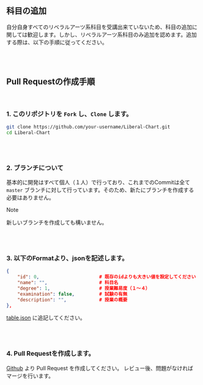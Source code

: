## 科目の追加

自分自身すべてのリベラルアーツ系科目を受講出来ていないため、科目の追加に関しては歓迎します。しかし、リベラルアーツ系科目のみ追加を認めます。追加する際は、以下の手順に従ってください。

<br>
<br>

## Pull Requestの作成手順

<br>

### 1. このリポジトリを `Fork` し、`Clone` します。

```bash
git clone https://github.com/your-username/Liberal-Chart.git
cd Liberal-Chart
```

<br>
<br>

### 2. ブランチについて

基本的に開発はすべて個人（１人）で行っており、これまでのCommitは全て `master` ブランチに対して行っています。そのため、新たにブランチを作成する必要はありません。
<br>
> [!NOTE]
> 新しいブランチを作成しても構いません。


<br>
<br>

### 3. 以下のFormatより、jsonを記述します。

```json
{
    "id": 0,                      # 既存のidよりも大きい値を設定してください
    "name": "",                   # 科目名
    "degree": 1,                  # 授業難易度（１～４）
    "examination": false,         # 試験の有無
    "description": "",            # 授業の概要
},
```

[table.json](./public/assets/table.json) に追記してください。

<br>
<br>

### 4. Pull Requestを作成します。  
[Github](https://github.com/Sakamochanq/Liberal-Chart/pulls) より Pull Request を作成してください。
レビュー後、問題がなければマージを行います。